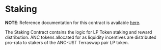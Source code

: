 # Staking

**NOTE**: Reference documentation for this contract is
available [here](https://app.gitbook.com/@anchor-protocol/s/anchor-2/smart-contracts/anchor-token/staking).

The Staking Contract contains the logic for LP Token staking and reward distribution. ANC tokens allocated for as
liquidity incentives are distributed pro-rata to stakers of the ANC-UST Terraswap pair LP token.
